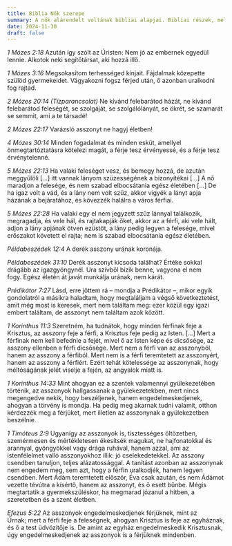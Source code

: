 ```yaml
---
title: Biblia Nők szerepe
summary: A nők alárendelt voltának bibliai alapjai. Bibliai részek, melyek megmutatják a vallás másik arcát, amiről nem szívesen beszélünk.
date: 2024-11-30
draft: false
---
```

*1 Mózes 2:18* 
Azután így szólt az Úristen: Nem jó az embernek egyedül lennie. Alkotok neki segítőtársat, aki hozzá illő.

*1 Mózes 3:16*
Megsokasítom terhességed kínjait. Fájdalmak közepette szülöd gyermekeidet. Vágyakozni fogsz férjed után, ő azonban uralkodni fog rajtad.

*2 Mózes 20:14 (Tízparancsolat)*
Ne kívánd felebarátod házát, ne kívánd felebarátod feleségét, se szolgáját, se szolgálólányát, se ökrét, se szamarát se semmit, ami a te társadé!

*2 Mózes 22:17*
Varázsló asszonyt ne hagyj életben!

*4 Mózes 30:14*
Minden fogadalmat és minden esküt, amellyel önmegtartóztatásra kötelezi magát, a férje tesz érvényessé, és a férje tesz érvénytelenné.

*5 Mózes 22:13*
Ha valaki feleséget vesz, és bemegy hozzá, de azután meggyűlöli \[...\] itt vannak lányom szüzességének a bizonyítékai \[...\] A nő maradjon a felesége, és nem szabad elbocsátania egész életében \[...\] De ha igaz volt a vád, és a lány nem volt szűz, akkor vigyék a lányt apja házának a bejáratához, és kövezzék halálra a város férfiai.

*5 Mózes 22:28*
Ha valaki egy el nem jegyzett szűz lánnyal találkozik, megragadja, és vele hál, és rajtakapják őket, akkor az a férfi, aki vele hált, adjon a lány apjának ötven ezüstöt, a lány pedig legyen a felesége, mivel erőszakot követett el rajta; nem is szabad elbocsátania egész életében.

*Példabeszédek 12:4*
A derék asszony urának koronája.

*Példabeszédek 31:10*
Derék asszonyt kicsoda találhat? Értéke sokkal drágább az igazgyöngynél. Ura szívből bízik benne, vagyona el nem fogy. Egész életén át javát munkálja urának, nem kárát.

*Prédikátor 7:27*
Lásd, erre jöttem rá – mondja a Prédikátor –, mikor egyik gondolatról a másikra haladtam, hogy megtaláljam a végső következtetést, amit még most is keresek, mert nem találtam meg: ezer közül egy igazi embert találtam, de asszonyt nem találtam azok között.

*1 Korinthus 11:3*
Szeretném, ha tudnátok, hogy minden férfinak feje a Krisztus, az asszony feje a férfi, a Krisztus feje pedig az Isten. \[...\] Mert a férfinak nem kell befednie a fejét, mivel ő az Isten képe és dicsősége, az asszony ellenben a férfi dicsősége. Mert nem a férfi van az asszonyból, hanem az asszony a férfiból. Mert nem is a férfi teremtetett az asszonyért, hanem az asszony a férfiért. Ezért tehát kötelessége az asszonynak, hogy méltóságának jelét viselje a fején, az angyalok miatt is.

*1 Korinthus 14:33*
Mint ahogyan ez a szentek valamennyi gyülekezetében történik, az asszonyok hallgassanak a gyülekezetekben, mert nincs megengedve nekik, hogy beszéljenek, hanem engedelmeskedjenek, ahogyan a törvény is mondja. Ha pedig meg akarnak tudni valamit, otthon kérdezzék meg a férjüket, mert illetlen az asszonynak a gyülekezetben beszélnie.

*1 Timóteus 2:9*
Ugyanígy az asszonyok is, tisztességes öltözetben, szemérmesen és mértékletesen ékesítsék magukat, ne hajfonatokkal és arannyal, gyöngyökkel vagy drága ruhával, hanem azzal, ami az istenfélelmet valló asszonyokhoz illik: jó cselekedetekkel. Az asszony csendben tanuljon, teljes alázatossággal. A tanítást azonban az asszonynak nem engedem meg, sem azt, hogy a férfin uralkodjék, hanem legyen csendben. Mert Ádám teremtetett először, Éva csak azután, és nem Ádámot vezette tévútra a kísértő, hanem az asszonyt, és ő esett bűnbe. Mégis megtartatik a gyermekszüléskor, ha megmarad józanul a hitben, a szeretetben és a szent életben.

*Efezus 5:22*
Az asszonyok engedelmeskedjenek férjüknek, mint az Úrnak; mert a férfi feje a feleségnek, ahogyan Krisztus is feje az egyháznak, és ő a test üdvözítője is. De amint az egyház engedelmeskedik Krisztusnak, úgy engedelmeskedjenek az asszonyok is a férjüknek mindenben.

